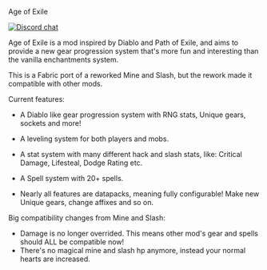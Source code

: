 Age of Exile

[![Discord chat](https://img.shields.io/discord/736508692182073355?color=blue&label=Discord)](https://discord.gg/34qaNje)

Age of Exile is a mod inspired by Diablo and Path of Exile, and aims to provide a new gear progression system that's more fun and interesting than the vanilla enchantments system.

 

This is a Fabric port of a reworked Mine and Slash, but the rework made it compatible with other mods.

 

Current features:

* A Diablo like gear progression system with RNG stats, Unique gears, sockets and more!

* A leveling system for both players and mobs.

* A stat system with many different hack and slash stats, like: Critical Damage, Lifesteal, Dodge Rating etc.

* A Spell system with 20+ spells.

* Nearly all features are datapacks, meaning fully configurable! Make new Unique gears, change affixes and so on.

 

Big compatibility changes from Mine and Slash:

* Damage is no longer overrided. This means other mod's gear and spells should ALL be compatible now!
* There's no magical mine and slash hp anymore, instead your normal hearts are increased.
